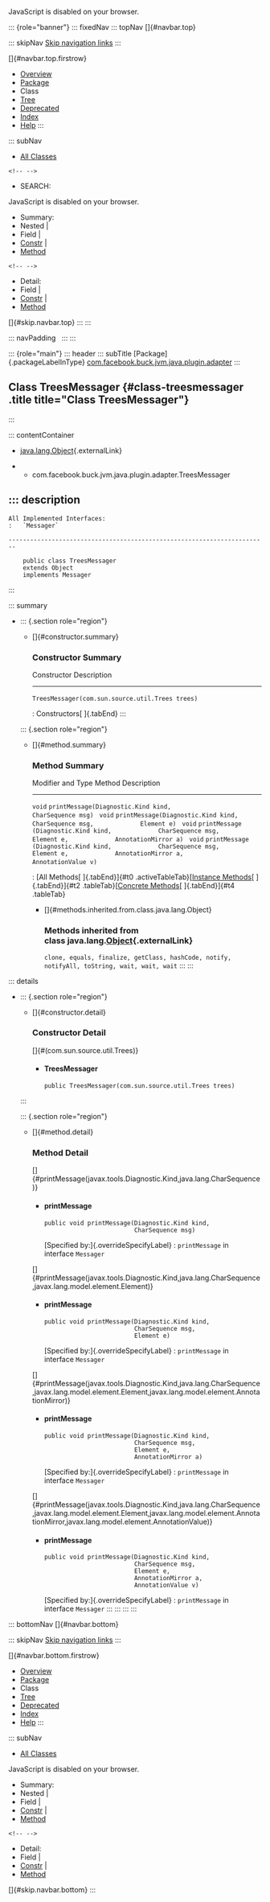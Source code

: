<div>

JavaScript is disabled on your browser.

</div>

::: {role="banner"}
::: fixedNav
::: topNav
[]{#navbar.top}

::: skipNav
[Skip navigation links](#skip.navbar.top "Skip navigation links")
:::

[]{#navbar.top.firstrow}

-   [Overview](../../../../../../../index.html)
-   [Package](package-summary.html)
-   Class
-   [Tree](package-tree.html)
-   [Deprecated](../../../../../../../deprecated-list.html)
-   [Index](../../../../../../../index-all.html)
-   [Help](../../../../../../../help-doc.html)
:::

::: subNav
-   [All Classes](../../../../../../../allclasses.html)

```{=html}
<!-- -->
```
-   SEARCH:

<div>

<div>

JavaScript is disabled on your browser.

</div>

</div>

<div>

-   Summary: 
-   Nested \| 
-   Field \| 
-   [Constr](#constructor.summary) \| 
-   [Method](#method.summary)

```{=html}
<!-- -->
```
-   Detail: 
-   Field \| 
-   [Constr](#constructor.detail) \| 
-   [Method](#method.detail)

</div>

[]{#skip.navbar.top}
:::
:::

::: navPadding
 
:::
:::

::: {role="main"}
::: header
::: subTitle
[Package]{.packageLabelInType} [com.facebook.buck.jvm.java.plugin.adapter](package-summary.html)
:::

## Class TreesMessager {#class-treesmessager .title title="Class TreesMessager"}
:::

::: contentContainer
-   [java.lang.Object](http://docs.oracle.com/javase/7/docs/api/java/lang/Object.html?is-external=true "class or interface in java.lang"){.externalLink}

-   -   com.facebook.buck.jvm.java.plugin.adapter.TreesMessager

::: description
-   

    All Implemented Interfaces:
    :   `Messager`

    ------------------------------------------------------------------------

        public class TreesMessager
        extends Object
        implements Messager
:::

::: summary
-   ::: {.section role="region"}
    -   []{#constructor.summary}

        ### Constructor Summary

          Constructor                                        Description
          -------------------------------------------------- -------------
          `TreesMessager​(com.sun.source.util.Trees trees)`    

          : Constructors[ ]{.tabEnd}
    :::

    ::: {.section role="region"}
    -   []{#method.summary}

        ### Method Summary

          Modifier and Type   Method                                                                                                                                                     Description
          ------------------- ---------------------------------------------------------------------------------------------------------------------------------------------------------- -------------
          `void`              `printMessage​(Diagnostic.Kind kind,             CharSequence msg)`                                                                                          
          `void`              `printMessage​(Diagnostic.Kind kind,             CharSequence msg,             Element e)`                                                                   
          `void`              `printMessage​(Diagnostic.Kind kind,             CharSequence msg,             Element e,             AnnotationMirror a)`                                   
          `void`              `printMessage​(Diagnostic.Kind kind,             CharSequence msg,             Element e,             AnnotationMirror a,             AnnotationValue v)`    

          : [All Methods[ ]{.tabEnd}]{#t0 .activeTableTab}[[Instance
          Methods](javascript:show(2);)[ ]{.tabEnd}]{#t2
          .tableTab}[[Concrete
          Methods](javascript:show(8);)[ ]{.tabEnd}]{#t4 .tableTab}

        -   []{#methods.inherited.from.class.java.lang.Object}

            ### Methods inherited from class java.lang.[Object](http://docs.oracle.com/javase/7/docs/api/java/lang/Object.html?is-external=true "class or interface in java.lang"){.externalLink}

            `clone, equals, finalize, getClass, hashCode, notify, notifyAll, toString, wait, wait, wait`
    :::
:::

::: details
-   ::: {.section role="region"}
    -   []{#constructor.detail}

        ### Constructor Detail

        []{#<init>(com.sun.source.util.Trees)}

        -   #### TreesMessager

                public TreesMessager​(com.sun.source.util.Trees trees)
    :::

    ::: {.section role="region"}
    -   []{#method.detail}

        ### Method Detail

        []{#printMessage(javax.tools.Diagnostic.Kind,java.lang.CharSequence)}

        -   #### printMessage

            ``` methodSignature
            public void printMessage​(Diagnostic.Kind kind,
                                     CharSequence msg)
            ```

            [Specified by:]{.overrideSpecifyLabel}
            :   `printMessage` in interface `Messager`

        []{#printMessage(javax.tools.Diagnostic.Kind,java.lang.CharSequence,javax.lang.model.element.Element)}

        -   #### printMessage

            ``` methodSignature
            public void printMessage​(Diagnostic.Kind kind,
                                     CharSequence msg,
                                     Element e)
            ```

            [Specified by:]{.overrideSpecifyLabel}
            :   `printMessage` in interface `Messager`

        []{#printMessage(javax.tools.Diagnostic.Kind,java.lang.CharSequence,javax.lang.model.element.Element,javax.lang.model.element.AnnotationMirror)}

        -   #### printMessage

            ``` methodSignature
            public void printMessage​(Diagnostic.Kind kind,
                                     CharSequence msg,
                                     Element e,
                                     AnnotationMirror a)
            ```

            [Specified by:]{.overrideSpecifyLabel}
            :   `printMessage` in interface `Messager`

        []{#printMessage(javax.tools.Diagnostic.Kind,java.lang.CharSequence,javax.lang.model.element.Element,javax.lang.model.element.AnnotationMirror,javax.lang.model.element.AnnotationValue)}

        -   #### printMessage

            ``` methodSignature
            public void printMessage​(Diagnostic.Kind kind,
                                     CharSequence msg,
                                     Element e,
                                     AnnotationMirror a,
                                     AnnotationValue v)
            ```

            [Specified by:]{.overrideSpecifyLabel}
            :   `printMessage` in interface `Messager`
    :::
:::
:::
:::

::: bottomNav
[]{#navbar.bottom}

::: skipNav
[Skip navigation links](#skip.navbar.bottom "Skip navigation links")
:::

[]{#navbar.bottom.firstrow}

-   [Overview](../../../../../../../index.html)
-   [Package](package-summary.html)
-   Class
-   [Tree](package-tree.html)
-   [Deprecated](../../../../../../../deprecated-list.html)
-   [Index](../../../../../../../index-all.html)
-   [Help](../../../../../../../help-doc.html)
:::

::: subNav
-   [All Classes](../../../../../../../allclasses.html)

<div>

<div>

JavaScript is disabled on your browser.

</div>

</div>

<div>

-   Summary: 
-   Nested \| 
-   Field \| 
-   [Constr](#constructor.summary) \| 
-   [Method](#method.summary)

```{=html}
<!-- -->
```
-   Detail: 
-   Field \| 
-   [Constr](#constructor.detail) \| 
-   [Method](#method.detail)

</div>

[]{#skip.navbar.bottom}
:::
